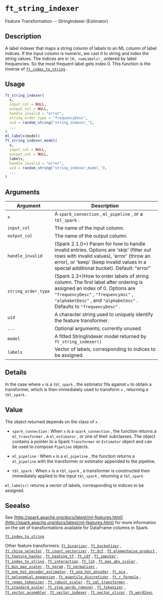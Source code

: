# `ft_string_indexer`

Feature Transformation -- StringIndexer (Estimator)


## Description

A label indexer that maps a string column of labels to an ML column of
 label indices. If the input column is numeric, we cast it to string and
 index the string values. The indices are in `[0, numLabels)` , ordered by
 label frequencies. So the most frequent label gets index 0. This function
 is the inverse of [`ft_index_to_string`](#ftindextostring) .


## Usage

```r
ft_string_indexer(
  x,
  input_col = NULL,
  output_col = NULL,
  handle_invalid = "error",
  string_order_type = "frequencyDesc",
  uid = random_string("string_indexer_"),
  ...
)
ml_labels(model)
ft_string_indexer_model(
  x,
  input_col = NULL,
  output_col = NULL,
  labels,
  handle_invalid = "error",
  uid = random_string("string_indexer_model_"),
  ...
)
```


## Arguments

Argument      |Description
------------- |----------------
`x`     |     A `spark_connection` , `ml_pipeline` , or a `tbl_spark` .
`input_col`     |     The name of the input column.
`output_col`     |     The name of the output column.
`handle_invalid`     |     (Spark 2.1.0+) Param for how to handle invalid entries. Options are 'skip' (filter out rows with invalid values), 'error' (throw an error), or 'keep' (keep invalid values in a special additional bucket). Default: "error"
`string_order_type`     |     (Spark 2.3+)How to order labels of string column. The first label after ordering is assigned an index of 0. Options are `"frequencyDesc"` , `"frequencyAsc"` , `"alphabetDesc"` , and `"alphabetAsc"` . Defaults to `"frequencyDesc"` .
`uid`     |     A character string used to uniquely identify the feature transformer.
`...`     |     Optional arguments; currently unused.
`model`     |     A fitted StringIndexer model returned by `ft_string_indexer()`
`labels`     |     Vector of labels, corresponding to indices to be assigned.


## Details

In the case where `x` is a `tbl_spark` , the estimator fits against `x` 
 to obtain a transformer, which is then immediately used to transform `x` , returning a `tbl_spark` .


## Value

The object returned depends on the class of `x` .
 
   

*   `spark_connection` : When `x` is a `spark_connection` , the function returns a `ml_transformer` , a `ml_estimator` , or one of their subclasses. The object contains a pointer to a Spark `Transformer` or `Estimator` object and can be used to compose  `Pipeline` objects.   

*   `ml_pipeline` : When `x` is a `ml_pipeline` , the function returns a `ml_pipeline` with the transformer or estimator appended to the pipeline.   

*   `tbl_spark` : When `x` is a `tbl_spark` , a transformer is constructed then immediately applied to the input `tbl_spark` , returning a `tbl_spark`  
 
 `ml_labels()` returns a vector of labels, corresponding to indices to be assigned.


## Seealso

See [http://spark.apache.org/docs/latest/ml-features.html](http://spark.apache.org/docs/latest/ml-features.html) for
 more information on the set of transformations available for DataFrame
 columns in Spark.
 
 [`ft_index_to_string`](#ftindextostring) 
 
 Other feature transformers:
 [`ft_binarizer`](#ftbinarizer) ,
 [`ft_bucketizer`](#ftbucketizer) ,
 [`ft_chisq_selector`](#ftchisqselector) ,
 [`ft_count_vectorizer`](#ftcountvectorizer) ,
 [`ft_dct`](#ftdct) ,
 [`ft_elementwise_product`](#ftelementwiseproduct) ,
 [`ft_feature_hasher`](#ftfeaturehasher) ,
 [`ft_hashing_tf`](#fthashingtf) ,
 [`ft_idf`](#ftidf) ,
 [`ft_imputer`](#ftimputer) ,
 [`ft_index_to_string`](#ftindextostring) ,
 [`ft_interaction`](#ftinteraction) ,
 [`ft_lsh`](#ftlsh) ,
 [`ft_max_abs_scaler`](#ftmaxabsscaler) ,
 [`ft_min_max_scaler`](#ftminmaxscaler) ,
 [`ft_ngram`](#ftngram) ,
 [`ft_normalizer`](#ftnormalizer) ,
 [`ft_one_hot_encoder_estimator`](#ftonehotencoderestimator) ,
 [`ft_one_hot_encoder`](#ftonehotencoder) ,
 [`ft_pca`](#ftpca) ,
 [`ft_polynomial_expansion`](#ftpolynomialexpansion) ,
 [`ft_quantile_discretizer`](#ftquantilediscretizer) ,
 [`ft_r_formula`](#ftrformula) ,
 [`ft_regex_tokenizer`](#ftregextokenizer) ,
 [`ft_robust_scaler`](#ftrobustscaler) ,
 [`ft_sql_transformer`](#ftsqltransformer) ,
 [`ft_standard_scaler`](#ftstandardscaler) ,
 [`ft_stop_words_remover`](#ftstopwordsremover) ,
 [`ft_tokenizer`](#fttokenizer) ,
 [`ft_vector_assembler`](#ftvectorassembler) ,
 [`ft_vector_indexer`](#ftvectorindexer) ,
 [`ft_vector_slicer`](#ftvectorslicer) ,
 [`ft_word2vec`](#ftword2vec)


